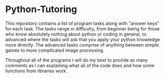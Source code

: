 # Python-Tutoring

This repository contains a list of program tasks along with "answer keys" for each task. The tasks range in difficulty, from beginner being for those who know absolutely nothing about python or coding in general, to advanced where the tasks will ask that you apply your python knowledge more directly. The advanced tasks comprise of anything between simple games to more complicated image processing.

Throughout all of the programs I will do my best to provide as many comments as I can explaining what all of the code does and how some functions from libraries work.
